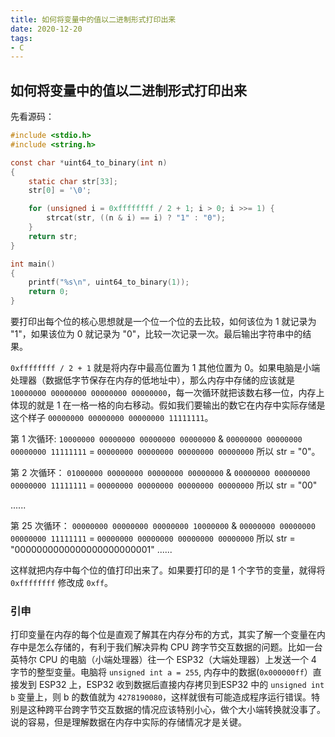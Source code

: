 ```yaml
---
title: 如何将变量中的值以二进制形式打印出来
date: 2020-12-20
tags: 
- C
---
```

## 如何将变量中的值以二进制形式打印出来
先看源码：

```c
#include <stdio.h>
#include <string.h>

const char *uint64_to_binary(int n)
{
    static char str[33];
    str[0] = '\0';

    for (unsigned i = 0xffffffff / 2 + 1; i > 0; i >>= 1) {
        strcat(str, ((n & i) == i) ? "1" : "0");
    }
    return str;
}

int main()
{
    printf("%s\n", uint64_to_binary(1));
    return 0;
}
```
<!--more-->
要打印出每个位的核心思想就是一个位一个位的去比较，如何该位为 1 就记录为 "1"，如果该位为 0 就记录为 "0"，比较一次记录一次。最后输出字符串中的结果。

`0xffffffff / 2 + 1` 就是将内存中最高位置为 1 其他位置为 0。如果电脑是小端处理器（数据低字节保存在内存的低地址中），那么内存中存储的应该就是 `10000000 00000000 00000000 00000000`，每一次循环就把该数右移一位，内存上体现的就是 1 在一格一格的向右移动。假如我们要输出的数它在内存中实际存储是这个样子 `00000000 00000000 00000000 11111111`。

第 1 次循环:
`10000000 00000000 00000000 00000000` & `00000000 00000000 00000000 11111111` = `00000000 00000000 00000000 00000000` 所以 str = "0"。

第 2 次循环：
`01000000 00000000 00000000 00000000` & `00000000 00000000 00000000 11111111` = `00000000 00000000 00000000 00000000`
所以 str = "00"

......

第 25 次循环：
`00000000 00000000 00000000 10000000` & `00000000 00000000 00000000 11111111` = `00000000 00000000 00000000 00000000`
所以 str = "0000000000000000000000001"
......

这样就把内存中每个位的值打印出来了。如果要打印的是 1 个字节的变量，就得将 `0xffffffff` 修改成 `0xff`。

### 引申

打印变量在内存的每个位是直观了解其在内存分布的方式，其实了解一个变量在内存中是怎么存储的，有利于我们解决异构 CPU 跨字节交互数据的问题。比如一台英特尔 CPU 的电脑（小端处理器）往一个 ESP32（大端处理器）上发送一个 4 字节的整型变量。电脑将 `unsigned int a = 255`, 内存中的数据(`0x000000ff`）直接发到 ESP32 上，ESP32 收到数据后直接内存拷贝到ESP32 中的 `unsigned int b` 变量上，则 b 的数值就为 `4278190080`，这样就很有可能造成程序运行错误。特别是这种跨平台跨字节交互数据的情况应该特别小心，做个大小端转换就没事了。说的容易，但是理解数据在内存中实际的存储情况才是关键。